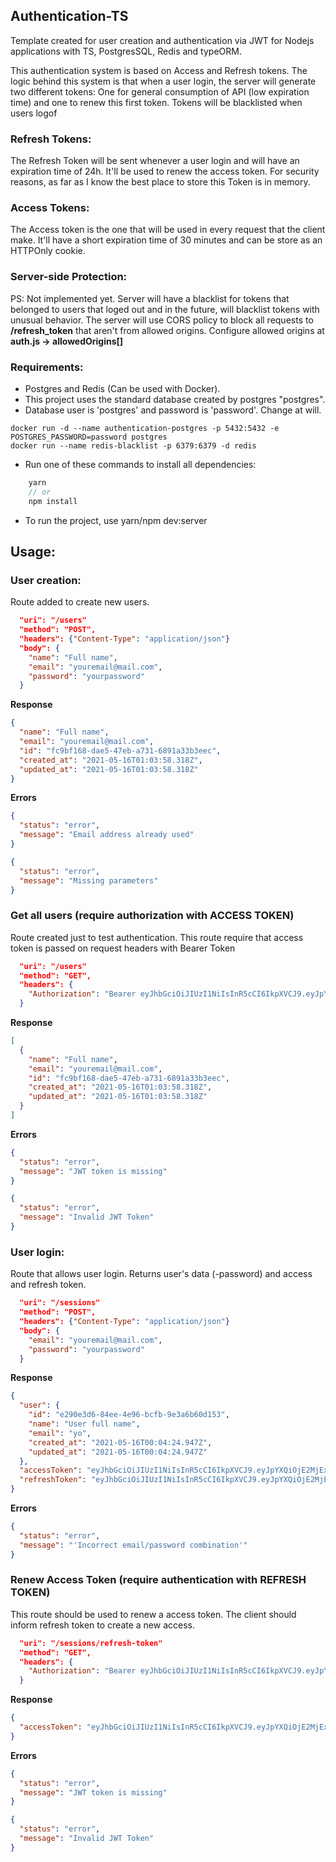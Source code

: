 ## Authentication-TS

Template created for user creation and authentication via JWT for Nodejs applications with TS, PostgresSQL, Redis and typeORM.

This authentication system is based on Access and Refresh tokens. The logic behind this system is that when a user login, the server will generate two different tokens: One for general consumption of API (low expiration time) and one to renew this first token.
Tokens will be blacklisted when users logof

### Refresh Tokens:

The Refresh Token will be sent whenever a user login and will have an expiration time of 24h. It'll be used to renew the access token. For security reasons, as far as I know the best place to store this Token is in memory.

### Access Tokens:

The Access token is the one that will be used in every request that the client make. It'll have a short expiration time of 30 minutes and can be store as an HTTPOnly cookie.

### Server-side Protection:

PS: Not implemented yet.
Server will have a blacklist for tokens that belonged to users that loged out and in the future, will blacklist tokens with unusual behavior.
The server will use CORS policy to block all requests to **/refresh_token** that aren't from allowed origins. Configure allowed origins at **auth.js -> allowedOrigins[]**

### Requirements:

- Postgres and Redis (Can be used with Docker).
- This project uses the standard database created by postgres "postgres".
- Database user is 'postgres' and password is 'password'. Change at will.

```shell
docker run -d --name authentication-postgres -p 5432:5432 -e POSTGRES_PASSWORD=password postgres
docker run --name redis-blacklist -p 6379:6379 -d redis
```

- Run one of these commands to install all dependencies:

```typescript
    yarn
    // or
    npm install
```

- To run the project, use yarn/npm dev:server

## Usage:

### User creation:

Route added to create new users.

```json
  "uri": "/users"
  "method": "POST",
  "headers": {"Content-Type": "application/json"}
  "body": {
    "name": "Full name",
    "email": "youremail@mail.com",
    "password": "yourpassword"
  }
```

**Response**

```json
{
  "name": "Full name",
  "email": "youremail@mail.com",
  "id": "fc9bf168-dae5-47eb-a731-6891a33b3eec",
  "created_at": "2021-05-16T01:03:58.318Z",
  "updated_at": "2021-05-16T01:03:58.318Z"
}
```

**Errors**

```json
{
  "status": "error",
  "message": "Email address already used"
}
```

```json
{
  "status": "error",
  "message": "Missing parameters"
}
```

### Get all users (require authorization with ACCESS TOKEN)

Route created just to test authentication. This route require that access token is passed on request headers with Bearer Token

```json
  "uri": "/users"
  "method": "GET",
  "headers": {
    "Authorization": "Bearer eyJhbGciOiJIUzI1NiIsInR5cCI6IkpXVCJ9.eyJpYXQiOjE2MjExMTY1ODQsImV4cCI6MTYyMTExNjYxNCwic3ViIjoiZTI5MGUzZDYtODRlZS00ZTk2LWJjZmItOWUzYTZiNjBkMTUzIn0.ojfzYiuP4mdvpxFl3g_JVL1k_fuPVqYiWxFd_9NZyK0"
  }
```

**Response**

```json
[
  {
    "name": "Full name",
    "email": "youremail@mail.com",
    "id": "fc9bf168-dae5-47eb-a731-6891a33b3eec",
    "created_at": "2021-05-16T01:03:58.318Z",
    "updated_at": "2021-05-16T01:03:58.318Z"
  }
]
```

**Errors**

```json
{
  "status": "error",
  "message": "JWT token is missing"
}
```

```json
{
  "status": "error",
  "message": "Invalid JWT Token"
}
```

### User login:

Route that allows user login. Returns user's data (-password) and access and refresh token.

```json
  "uri": "/sessions"
  "method": "POST",
  "headers": {"Content-Type": "application/json"}
  "body": {
    "email": "youremail@mail.com",
    "password": "yourpassword"
  }
```

**Response**

```json
{
  "user": {
    "id": "e290e3d6-84ee-4e96-bcfb-9e3a6b60d153",
    "name": "User full name",
    "email": "yo",
    "created_at": "2021-05-16T00:04:24.947Z",
    "updated_at": "2021-05-16T00:04:24.947Z"
  },
  "accessToken": "eyJhbGciOiJIUzI1NiIsInR5cCI6IkpXVCJ9.eyJpYXQiOjE2MjExMTY1ODQsImV4cCI6MTYyMTExNjYxNCwic3ViIjoiZTI5MGUzZDYtODRlZS00ZTk2LWJjZmItOWUzYTZiNjBkMTUzIn0.ojfzYiuP4mdvpxFl3g_JVL1k_fuPVqYiWxFd_9NZyK0",
  "refreshToken": "eyJhbGciOiJIUzI1NiIsInR5cCI6IkpXVCJ9.eyJpYXQiOjE2MjExMTY1ODQsImV4cCI6MTYyMTIwMjk4NCwic3ViIjoiZTI5MGUzZDYtODRlZS00ZTk2LWJjZmItOWUzYTZiNjBkMTUzIn0.2MVcoj7z7C2ytWcJErR8jN4RWHLWo3grNP_r8mhQYmE"
}
```

**Errors**

```json
{
  "status": "error",
  "message": "'Incorrect email/password combination'"
}
```

### Renew Access Token (require authentication with REFRESH TOKEN)

This route should be used to renew a access token. The client should inform refresh token to create a new access.

```json
  "uri": "/sessions/refresh-token"
  "method": "GET",
  "headers": {
    "Authorization": "Bearer eyJhbGciOiJIUzI1NiIsInR5cCI6IkpXVCJ9.eyJpYXQiOjE2MjExMTY1ODQsImV4cCI6MTYyMTExNjYxNCwic3ViIjoiZTI5MGUzZDYtODRlZS00ZTk2LWJjZmItOWUzYTZiNjBkMTUzIn0.ojfzYiuP4mdvpxFl3g_JVL1k_fuPVqYiWxFd_9NZyK0"
  }
```

**Response**

```json
{
  "accessToken": "eyJhbGciOiJIUzI1NiIsInR5cCI6IkpXVCJ9.eyJpYXQiOjE2MjExMTY1ODQsImV4cCI6MTYyMTExNjYxNCwic3ViIjoiZTI5MGUzZDYtODRlZS00ZTk2LWJjZmItOWUzYTZiNjBkMTUzIn0.ojfzYiuP4mdvpxFl3g_JVL1k_fuPVqYiWxFd_9NZyK0"
}
```

**Errors**

```json
{
  "status": "error",
  "message": "JWT token is missing"
}
```

```json
{
  "status": "error",
  "message": "Invalid JWT Token"
}
```
